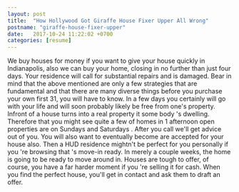 ```yaml
---
layout: post
title:  "How Hollywood Got Giraffe House Fixer Upper All Wrong"
postname: "giraffe-house-fixer-upper"
date:   2017-10-24 11:22:02 +0700
categories: [resume]
---
```

We buy houses for money if you want to give your house quickly in Indianapolis, also we can buy your home, closing in no further than just four days. Your residence will call for substantial repairs and is damaged. Bear in mind that the above mentioned are only a few strategies that are fundamental and that there are many diverse things before you purchase your own first 31, you will have to know. In a few days you certainly will go with your life and will soon probably likely be free from one's property. Infront of a house turns into a real property it some body 's dwelling. Therefore that you might see quite a few of homes in 1 afternoon open properties are on Sundays and Saturdays . After you call we'll get advice out of you. You will also want to eventually become are accepted for your house also. Then a HUD residence mightn't be perfect for you personally if you 're browsing that 's move-in ready. In merely a couple weeks, the home is going to be ready to move around in. Houses are tough to offer, of course, you have a far harder moment if you 're selling it for cash. When you find the perfect house, you'll get in contact and ask them to draft an offer.
